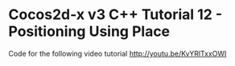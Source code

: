 Cocos2d-x v3 C++ Tutorial 12 - Positioning Using Place
======================================================

Code for the following video tutorial http://youtu.be/KvYRlTxxOWI
